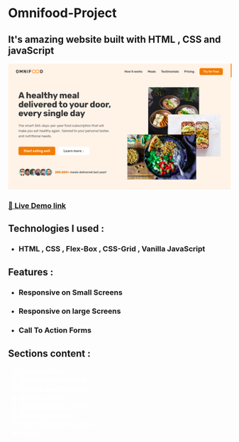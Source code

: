 # Omnifood-Project

## It's amazing website built with HTML , CSS and javaScript

![image](./screenshots/omnifood.png)

### [🔗 Live Demo link](https://omnifood-ahmed3zzeldeen.netlify.app/)

## Technologies I used :

- ### HTML , CSS , Flex-Box , CSS-Grid , Vanilla JavaScript

## Features :

- ### Responsive on Small Screens
- ### Responsive on large Screens
- ### Call To Action Forms

## Sections content :

<ol style="color:#fff; font-size:16px; font-weight:bold">
  <li>Hero section</li>
  <li>Featured in section</li>
  <li>How it works section</li>
  <li>Meals section</li>
  <li>Testimonials section</li>
  <li>Pricing section</li>
  <li>Call To Action section</li>
  <li>Footer</li>
</ol>
